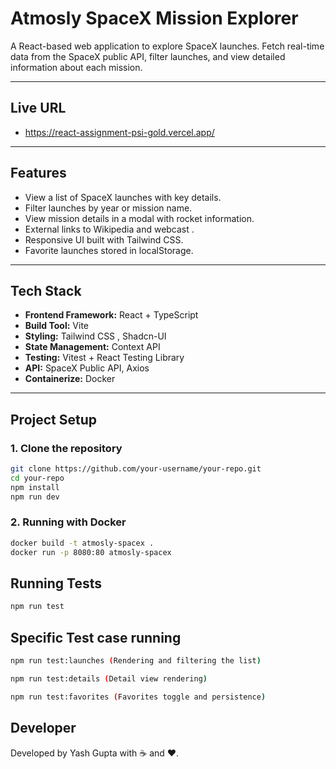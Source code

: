 # Atmosly SpaceX Mission Explorer

A React-based web application to explore SpaceX launches. Fetch real-time data from the SpaceX public API, filter launches, and view detailed information about each mission.

---

## Live URL
- https://react-assignment-psi-gold.vercel.app/

---

##  Features

- View a list of SpaceX launches with key details.
- Filter launches by year or mission name.
- View mission details in a modal with rocket information.
- External links to Wikipedia and webcast .
- Responsive UI built with Tailwind CSS.
- Favorite launches stored in localStorage.

---

##  Tech Stack

- **Frontend Framework:** React + TypeScript  
- **Build Tool:** Vite  
- **Styling:** Tailwind CSS , Shadcn-UI
- **State Management:** Context API  
- **Testing:** Vitest + React Testing Library  
- **API:** SpaceX Public API, Axios  
- **Containerize:** Docker

---

##  Project Setup

### 1. Clone the repository

```bash
git clone https://github.com/your-username/your-repo.git
cd your-repo
npm install
npm run dev
```

### 2. Running with Docker 
```bash
docker build -t atmosly-spacex .
docker run -p 8080:80 atmosly-spacex
```

##  Running Tests
```bash
npm run test
```

## Specific Test case running 

``` bash
npm run test:launches (Rendering and filtering the list)
```

``` bash
npm run test:details (Detail view rendering)
```

``` bash
npm run test:favorites (Favorites toggle and persistence)
```

##  Developer

Developed by Yash Gupta with ☕ and ❤️.
